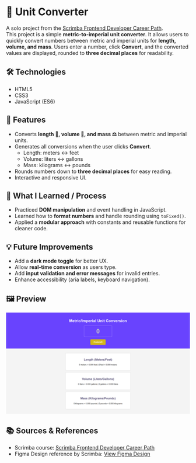 # 🔄 Unit Converter

A solo project from the [Scrimba Frontend Developer Career Path](https://scrimba.com/frontend-path-c0j).  
This project is a simple **metric-to-imperial unit converter**. It allows users to quickly convert numbers between metric and imperial units for **length, volume, and mass**. Users enter a number, click **Convert**, and the converted values are displayed, rounded to **three decimal places** for readability.

## 🛠️ Technologies
- HTML5  
- CSS3  
- JavaScript (ES6)

## 🚀 Features
- Converts **length 📏, volume 🧪, and mass ⚖️** between metric and imperial units.  
- Generates all conversions when the user clicks **Convert**.
   - Length: meters ↔ feet  
   - Volume: liters ↔ gallons  
   - Mass: kilograms ↔ pounds  
- Rounds numbers down to **three decimal places** for easy reading.  
- Interactive and responsive UI.

## 🧠 What I Learned / Process
- Practiced **DOM manipulation** and event handling in JavaScript.  
- Learned how to **format numbers** and handle rounding using `toFixed()`.  
- Applied a **modular approach** with constants and reusable functions for cleaner code.  

## 💡 Future Improvements
- Add a **dark mode toggle** for better UX.  
- Allow **real-time conversion** as users type.  
- Add **input validation and error messages** for invalid entries.
- Enhance accessibility (aria labels, keyboard navigation).

## 🖼️ Preview

![Unit Converter Screenshot](images/screenshot-unitConverter.png)

## 📚 Sources & References
- Scrimba course: [Scrimba Frontend Developer Career Path](https://scrimba.com/frontend-path-c0j)  
- Figma Design reference by Scrimba: [View Figma Design](https://www.figma.com/design/cqtGul0V8RFXY4vTcIv1Kc/Unit-Conversion?node-id=0-1&p=f&t=tEvEgoYoLIuq4LOS-0)

